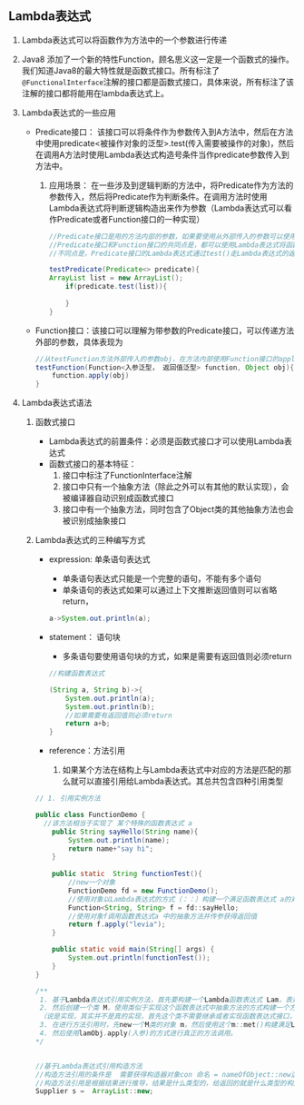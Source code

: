 ## Lambda表达式

1. Lambda表达式可以将函数作为方法中的一个参数进行传递
2.  Java8 添加了一个新的特性Function，顾名思义这一定是一个函数式的操作。我们知道Java8的最大特性就是函数式接口。所有标注了`@FunctionalInterface`注解的接口都是函数式接口，具体来说，所有标注了该注解的接口都将能用在lambda表达式上。

3. Lambda表达式的一些应用

   * Predicate接口： 该接口可以将条件作为参数传入到A方法中，然后在方法中使用predicate<被操作对象的泛型>.test(传入需要被操作的对象)，然后在调用A方法时使用Lambda表达式构造号条件当作predicate参数传入到方法中。

     1. 应用场景： 在一些涉及到逻辑判断的方法中，将Predicate作为方法的参数传入，然后将Predicate作为判断条件。在调用方法时使用Lambda表达式将判断逻辑构造出来作为参数（Lambda表达式可以看作Predicate或者Function接口的一种实现）

        ```java
        //Predicate接口是用的方法内部的参数，如果要使用从外部传入的参数可以使用Function接口的功能
        //Predicate接口和Function接口的共同点是，都可以使用Lambda表达式将函数作为参数传入到方法中
        //不同点是，Predicate接口的Lambda表达式通过test()走Lambda表达式的返回值是Boolean类型，多用于构造if等判断条件；Function接口的Lambda表达式自由度更高，可以自定义入参和返回值类型
        
        testPredicate(Predicate<> predicate){
        ArrayList list = new ArrayList();
            if(predicate.test(list)){
                
            }
        }
        ```

        

     

   * Function接口：该接口可以理解为带参数的Predicate接口，可以传递方法外部的参数，具体表现为

     ```java
     //从testFunction方法外部传入的参数obj，在方法内部使用Function接口的apply()方法进行调用并传入参数
     testFunction(Function<入参泛型， 返回值泛型> function, Object obj){
         function.apply(obj)
     }
     ```

     

4. Lambda表达式语法

   1. 函数式接口
      * Lambda表达式的前置条件：必须是函数式接口才可以使用Lambda表达式
      * 函数式接口的基本特征：
        1. 接口中标注了FunctionInterface注解
        2. 接口中只有一个抽象方法（除此之外可以有其他的默认实现），会被编译器自动识别成函数式接口
        3. 接口中有一个抽象方法，同时包含了Object类的其他抽象方法也会被识别成抽象接口

   2. Lambda表达式的三种编写方式

      * expression: 单条语句表达式

        * 单条语句表达式只能是一个完整的语句，不能有多个语句
        * 单条语句的表达式如果可以通过上下文推断返回值则可以省略return，

        ```java
        a->System.out.println(a);
        ```

        

      * statement： 语句块

        * 多条语句要使用语句块的方式，如果是需要有返回值则必须return

        ```java
        //构建函数表达式
        
        (String a, String b)->{
            System.out.println(a);
            System.out.println(b);
            //如果需要有返回值则必须return
            return a+b;
        }
        ```

        

      * reference：方法引用

        1. 如果某个方法在结构上与Lambda表达式中对应的方法是匹配的那么就可以直接引用给Lambda表达式。其总共包含四种引用类型

      ```java
      // 1. 引用实例方法
      
      public class FunctionDemo {
      	//该方法相当于实现了 某个特殊的函数表达式 a
          public String sayHello(String name){
              System.out.println(name);
              return name+"say hi";
          }
      	
          public static  String functionTest(){
              //new一个对象
              FunctionDemo fd = new FunctionDemo();
              //使用对象以Lambda表达式的方式（：：）构建一个满足函数表达式 a的对象f
              Function<String, String> f = fd::sayHello;
              //使用对象f调用函数表达式a 中的抽象方法并传参获得返回值
              return f.apply("levia");
          }
      
          public static void main(String[] args) {
              System.out.println(functionTest());
          }
      }
      
      /**
       1. 基于Lambda表达式引用实例方法，首先要构建一个Lambda函数表达式 Lam，表达式中有一个抽象方法 apply()（这个名字可以命名为满足命名规范的任意名字）；
       2. 然后创建一个类 M，使用类似于实现这个函数表达式中抽象方法的方式构建一个方法 met()
       （说是实现，其实并不是真的实现，首先这个类不需要继承或者实现函数表达式接口，其次实现方法的方法名称也没必要与函数表达式中抽象方法的名称一样，但是方法的入参和出参需要与函数表达式中抽象方法保持一致）；
       3. 在进行方法引用时，先new一个M类的对象 m，然后使用这个m::met()构建满足Lambda表达式的函数表达式对象 Lam lamObj=m::met()
       4. 然后使用lamObj.apply(入参)的方式进行真正的方法调用。
      */
      
      
      //基于Lambda表达式引用构造方法
      //构造方法引用的条件是  需要获得构造器对象con 命名 = nameOfObject::new这个表达式中，nameOfObject类中必须有与构造器相同的的返回值类型（好TM绕）
      //构造方法引用是根据结果进行推导，结果是什么类型的，给返回的就是什么类型的构造方法
      Supplier s =  ArrayList::new;
      
      ```

      

